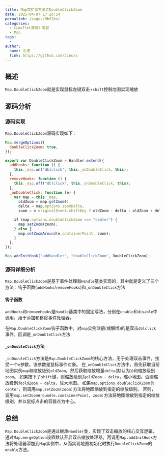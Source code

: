 ```yaml
---
title: Map类扩展方法之DoubleClickZoom
date: 2025-04-07 17:20:14
permalink: /pages/9b01be/
categories:
  - 《Leaflet源码》笔记
  - Map
tags:
  -
author:
  name: 东流
  link: https://github.com/Jinuss
---
```


## 概述

`Map.DoubleClickZoom`就是实现鼠标左键双击+`shift`控制地图实现缩放

## 源码分析

### 源码实现

`Map.DoubleClickZoom`源码实现如下：

```js
Map.mergeOptions({
  doubleClickZoom: true,
});

export var DoubleClickZoom = Handler.extend({
  addHooks: function () {
    this._map.on("dblclick", this._onDoubleClick, this);
  },
  removeHooks: function () {
    this._map.off("dblclick", this._onDoubleClick, this);
  },
  _onDoubleClick: function (e) {
    var map = this._map,
      oldZoom = map.getZoom(),
      delta = map.options.zoomDelta,
      zoom = e.originalEvent.shiftKey ? oldZoom - delta : oldZoom + delta;

    if (map.options.doubleClickZoom === "center") {
      map.setZoom(zoom);
    } else {
      map.setZoomAround(e.containerPoint, zoom);
    }
  },
});

Map.addInitHook("addHandler", "doubleClickZoom", DoubleClickZoom);
```

### 源码详细分析

`Map.DoubleClickZoom`是基于事件处理器`Handle`基类实现的，其中就是定义了三个方法：钩子函数(`addHooks`/`removeHooks`)和`_onDoubleClick`方法

#### 钩子函数

`addHooks`和`removeHooks`是`Handle`基类中的固定写法，分别在`enable`和`disable`中调用，用于添加和移除事件处理器。

在`Map.DoubleClickZoom`钩子函数中，对`map`实例注册(或解绑)的是双击`dblclick`事件，回调是`_onDoubleClick`方法

#### `_onDoubleClick`方法

`_onDoubleClick`方法是`Map.DoubleClickZoom`的核心方法，用于处理双击事件，接受一个`e`参数，该参数是鼠标事件对象。
在`_onDoubleClick`方法中，首先获取当前地图实例`map`和缩放级别`oldZoom`，然后获取缩放增量`delta`(默认为`1`)和缩放级别`zoom`。
如果按下了`shift`键，则缩放级别为`oldZoom - delta`，缩小地图，否则缩放级别为`oldZoom + delta`，放大地图。
如果`map.options.doubleClickZoom`为`center`，则调用`map.setZoom(zoom)`方法将地图缩放到指定的缩放级别。
否则，调用`map.setZoomAround(e.containerPoint, zoom)`方法将地图缩放到指定的缩放级别，并以鼠标点击的容器点为中心。

## 总结

`Map.DoubleClickZoom`是通过继承`Handler`类，实现了双击缩放的核心交互逻辑，通过`Map.mergeOption`设置默认开启双击缩放处理器，再调用`Map.addInitHook`方法将处理器添加到`Map`实例中，从而实现地图初始化时执行`DoubleClickZoom`的`enable`方法。
